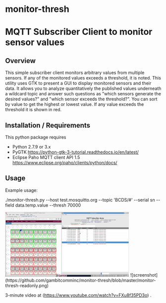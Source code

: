 # monitor-thresh
# MQTT Subscriber Client to monitor sensor values

## Overview

This simple subscriber client monitors arbitrary values from multiple sensors. If any
of the monitored values exceeds a threshold, it is noted.
This utility uses GTK to present a GUI to display monitored sensors and their data.
It allows you to analyze quantitatively
the published values underneath a wildcard topic and answer such questions as "which sensors
generate the desired values?" and "which sensor exceeds the threshold?". You can sort by
value to get the highest or lowest value. If any value exceeds the threshold it is shown
in red.

## Installation / Requirements

This python package requires

* Python 2.7.9 or 3.x
* PyGTK https://python-gtk-3-tutorial.readthedocs.io/en/latest/
* Eclipse Paho MQTT client API 1.5 https://www.eclipse.org/paho/clients/python/docs/

## Usage

Example usage:

./monitor-thresh.py --host test.mosquitto.org --topic 'BCDS/#' --serial sn --field data.temp.value --thresh 70000

<IMG src=monitor-thresh-readonly.png width=400>
![screenshot](https://github.com/gambitcomminc/monitor-thresh/blob/master/monitor-thresh-readonly.png)

3-minute video at (https://www.youtube.com/watch?v=FXu8f35PD3o) .
